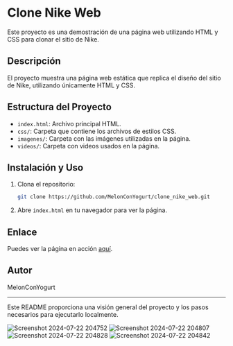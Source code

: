 # Clone Nike Web

Este proyecto es una demostración de una página web utilizando HTML y CSS para clonar el sitio de Nike.

## Descripción
El proyecto muestra una página web estática que replica el diseño del sitio de Nike, utilizando únicamente HTML y CSS. 

## Estructura del Proyecto
- `index.html`: Archivo principal HTML.
- `css/`: Carpeta que contiene los archivos de estilos CSS.
- `imagenes/`: Carpeta con las imágenes utilizadas en la página.
- `videos/`: Carpeta con videos usados en la página.

## Instalación y Uso
1. Clona el repositorio:
   ```bash
   git clone https://github.com/MelonConYogurt/clone_nike_web.git
   ```
2. Abre `index.html` en tu navegador para ver la página.

## Enlace
Puedes ver la página en acción [aquí](https://pagina-web-html-css-prueba-n2-nike.netlify.app).

## Autor
MelonConYogurt

---

Este README proporciona una visión general del proyecto y los pasos necesarios para ejecutarlo localmente.


![Screenshot 2024-07-22 204752](https://github.com/user-attachments/assets/feec964d-2802-4ea8-89fd-81287187054f)
![Screenshot 2024-07-22 204807](https://github.com/user-attachments/assets/de26bf70-887c-4a2c-b64d-84ee58b3702a)
![Screenshot 2024-07-22 204828](https://github.com/user-attachments/assets/109de471-a717-417c-96f9-5c48e87e8b64)
![Screenshot 2024-07-22 204842](https://github.com/user-attachments/assets/1f4efddb-8ef3-405e-bff8-a0576ad919e9)
